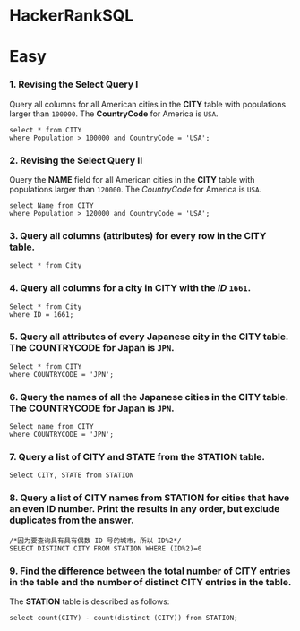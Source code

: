 # HackerRankSQL

# Easy

### 1.  Revising the Select Query I
Query all columns for all American cities in the  **CITY**  table with populations larger than  `100000`. The  **CountryCode**  for America is  `USA`.
```
select * from CITY
where Population > 100000 and CountryCode = 'USA';
```
### 2. Revising the Select Query II
Query the **NAME** field for all American cities in the **CITY** table with populations larger than `120000`. The _CountryCode_ for America is `USA`.
```
select Name from CITY
where Population > 120000 and CountryCode = 'USA';
```
### 3. Query all columns (attributes) for every row in the **CITY** table.
```select * from City```

### 4. Query all columns for a city in **CITY** with the _ID_  `1661`.
```
Select * from City 
where ID = 1661; 
```
### 5. Query all attributes of every Japanese city in the **CITY** table.  The **COUNTRYCODE** for Japan is `JPN`.
```
Select * from CITY 
where COUNTRYCODE = 'JPN'; 
```
### 6.  Query the names of all the Japanese cities in the **CITY** table. The **COUNTRYCODE** for Japan is `JPN`.
```
Select name from CITY 
where COUNTRYCODE = 'JPN'; 
```
### 7. Query a list of **CITY** and **STATE** from the **STATION** table.
```
Select CITY, STATE from STATION 
```
### 8. Query a list of **CITY** names from **STATION** for cities that have an even **ID** number. Print the results in any order, but exclude duplicates from the answer.
```
/*因为要查询具有具有偶数 ID 号的城市，所以 ID%2*/
SELECT DISTINCT CITY FROM STATION WHERE (ID%2)=0
```
### 9.  Find the difference between the total number of **CITY** entries in the table and the number of distinct **CITY** entries in the table.  
The **STATION** table is described as follows:
```
select count(CITY) - count(distinct (CITY)) from STATION;
```
